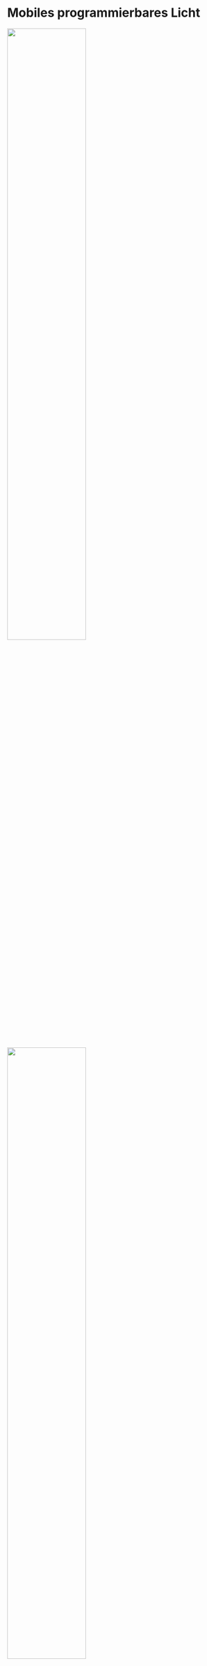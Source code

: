 # Mobiles programmierbares Licht 

<img align="center" width="60%" src="Images/Lichtklar.jpg">

<img align="center" width="60%" src="Images/Lichtgesicht.jpg">

---

# Bauteile richtig platzieren

Wir benutzen einen Wemos mini D1 und handelsübliche LEDs.


<img align="center" width="50%" src="Images/bauteile1.jpg">

<img align="center" width="50%" src="Images/bauteile2.jpg">

<img align="center" width="50%" src="Images/bauteile3.jpg">

<img align="center" width="50%" src="Images/bauteile4.jpg">

# Programmierung

Das Program bike.ino https://github.com/technologiestiftung/werkstatt/blob/master/Fahrradlicht/bike.ino macht den Mikrocontroller zum einfachen Steckplatz für LEDs. Bike.ino könnte z.B so angepasst werden, dass die Lichter blinken oder auf Sensorinput reagieren.

Wie man den Microcontroller mit dem Computer verbindet, erklären wir hier: 
https://github.com/technologiestiftung/werkstatt/blob/master/Mikrocontroller_einrichten/WemosD1Mini.md

# Fernsteuern

Mit Blynk: https://blynk.io/ kann man sich einfach eine App zusammenbauen, mit der man den ESP8266 fernsteuern kann. Hier eine Schritt für Schrittanleitung. https://github.com/Teamon234/Code/issues/1#issue-1112419179

Den passende Code zum fernsteuern einer LED findet man hier: https://github.com/technologiestiftung/werkstatt/blob/master/Fahrradlicht/blynkled.ino

Noch besser ist Processing: https://processing.org/de/
Wie zeigt dieses Tutorial: https://www.uni-weimar.de/projekte/costumes-and-environment/2017/05/19/tutorial-connecting-adafruit-feather-huzzah-esp8266-wireless-in-real-time-to-processing-3-3computer/





